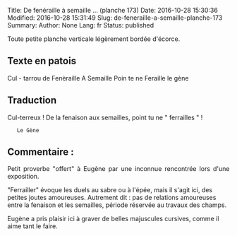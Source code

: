 Title: De fenéraille à semaille ... (planche 173)
Date: 2016-10-28 15:30:36
Modified: 2016-10-28 15:31:49
Slug: de-feneraille-a-semaille-planche-173
Summary: 
Author: None
Lang: fr
Status: published

Toute petite planche verticale légèrement bordée d'écorce.  <img style="float: right;" alt="" src="{static}/images/planche_173.png">



## Texte en patois

Cul - tarrou de Fenèraille A Semaille Poin te ne Feraille                      le gène



## Traduction

Cul-terreux ! De la fenaison aux semailles, point tu ne " ferrailles " ! 	         

       Le Gène



## Commentaire : 

<p style="text-align:justify;">Petit proverbe "offert" à Eugène par une inconnue rencontrée lors d'une exposition.  

"Ferrailler"  évoque les duels au sabre ou à l'épée, mais il s'agit ici, des petites joutes amoureuses. Autrement dit : pas de relations amoureuses entre la fenaison et les semailles, période réservée au travaux des champs.

Eugène a pris plaisir ici à graver de belles majuscules cursives, comme il aime tant le faire.</p>




